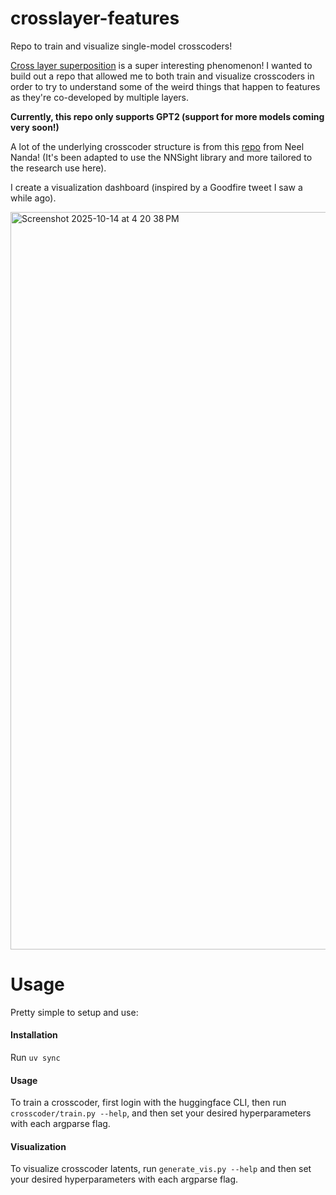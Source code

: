# crosslayer-features
Repo to train and visualize single-model crosscoders!

[Cross layer superposition](https://transformer-circuits.pub/2024/crosscoders/index.html) is a super interesting phenomenon! I wanted to build out a repo that allowed me to both train and visualize crosscoders in order to try to understand some of the weird things that happen to features as they're co-developed by multiple layers. 

**Currently, this repo only supports GPT2 (support for more models coming very soon!)**

A lot of the underlying crosscoder structure is from this [repo](https://github.com/neelnanda-io/Crosscoders/tree/main) from Neel Nanda!
(It's been adapted to use the NNSight library and more tailored to the research use here).

I create a visualization dashboard (inspired by a Goodfire tweet I saw a while ago).

<img width="1852" height="1180" alt="Screenshot 2025-10-14 at 4 20 38 PM" src="https://github.com/user-attachments/assets/126e4336-12e0-4500-8e04-4b9ab92b8b5f" />

# Usage
Pretty simple to setup and use:

#### Installation

Run `uv sync`

#### Usage
To train a crosscoder, first login with the huggingface CLI, then run `crosscoder/train.py --help`, and then set your desired hyperparameters with each argparse flag.

#### Visualization
To visualize crosscoder latents, run `generate_vis.py --help` and then set your desired hyperparameters with each argparse flag.

